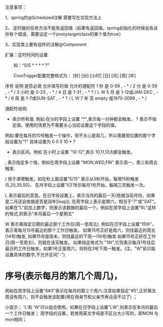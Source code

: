 注意事项：

1、spring的@Scheduled注解  需要写在实现方法上

2、 定时器的任务方法不能有返回值（如果有返回值，spring初始化的时候会告诉你有个错误、需要设定一个proxytargetclass的某个值为true）

3、实现类上要有组件的注解@Component


扩展：定时时间的设置

　　如：“0/5 * * * * ?”

　　CronTrigger配置完整格式为： [秒] [分] [小时] [日] [月] [周] [年]


序号	说明	是否必填	    允许填写的值	        允许的通配符
1	秒	 是	          0-59	            , - * /
2	分	 是	          0-59	            , - * /
3	小时	 是	          0-23	            , - * /
4	日	 是	          1-31	            , - * ? / L W
5	月	 是	        1-12或JAN-DEC	    , - * /
6	周	 是	        1-7或SUN-SAT	        , - * ? / L W
7	年	 否	        empty 或1970-2099	, - * /


通配符说明:

* 表示所有值. 例如:在分的字段上设置 "*",表示每一分钟都会触发。
? 表示不指定值。使用的场景为不需要关心当前设置这个字段的值。

例如:要在每月的10号触发一个操作，但不关心是周几，所以需要周位置的那个字段设置为"?" 具体设置为 0 0 0 10 * ?

- 表示区间。例如 在小时上设置 "10-12",表示 10,11,12点都会触发。

, 表示指定多个值，例如在周字段上设置 "MON,WED,FRI" 表示周一，周三和周五触发.

/ 用于递增触发。如在秒上面设置"5/15" 表示从5秒开始，每增15秒触发(5,20,35,50)。 在月字段上设置'1/3'所示每月1号开始，每隔三天触发一次。

L 表示最后的意思。在日字段设置上，表示当月的最后一天(依据当前月份，如果是二月还会依据是否是润年[leap]), 
在周字段上表示星期六，相当于"7"或"SAT"。如果在"L"前加上数字，则表示该数据的最后一个。例如在周字段上设置"6L"这样的格式,则表示“本月最后一个星期五"


W 表示离指定日期的最近那个工作日(周一至周五). 例如在日字段上设置"15W"，表示离每月15号最近的那个工作日触发。
如果15号正好是周六，则找最近的周五(14号)触发, 如果15号是周未，则找最近的下周一(16号)触发.如果15号正好在工作日(周一至周五)，则就在该天触发。
如果指定格式为 "1W",它则表示每月1号往后最近的工作日触发。如果1号正是周六，则将在3号下周一触发。(注，"W"前只能设置具体的数字,不允许区间"-").

# 序号(表示每月的第几个周几)，
例如在周字段上设置"6#3"表示在每月的第三个周六.注意如果指定"#5",正好第五周没有周六，则不会触发该配置(用在母亲节和父亲节再合适不过了) ；


小提示：
'L'和 'W'可以组合使用。如果在日字段上设置"LW",则表示在本月的最后一个工作日触发；
周字段的设置，若使用英文字母是不区分大小写的，即MON 与mon相同；